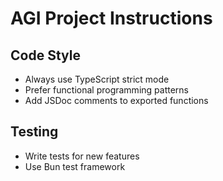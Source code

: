 # AGI Project Instructions

## Code Style
- Always use TypeScript strict mode
- Prefer functional programming patterns
- Add JSDoc comments to exported functions

## Testing
- Write tests for new features
- Use Bun test framework
